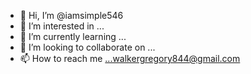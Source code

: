 - 👋 Hi, I’m @iamsimple546
- 👀 I’m interested in ...
- 🌱 I’m currently learning ...
- 💞️ I’m looking to collaborate on ...
- 📫 How to reach me ...walkergregory844@gmail.com

<!---
iamsimple546/iamsimple546 is a ✨ special ✨ repository because its `README.md` (this file) appears on your GitHub profile.
You can click the Preview link to take a look at your changes.
--->
